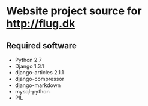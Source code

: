 Website project source for http://flug.dk
=========================================

## Required software

* Python 2.7
* Django 1.3.1
* django-articles 2.1.1
* django-compressor
* django-markdown
* mysql-python
* PIL
